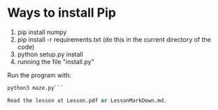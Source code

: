 # Ways to install Pip
1. pip install numpy
2. pip install -r requirements.txt (do this in the current directory of the code)
3. python setup.py install
4. running the file "install.py"

Run the program with:
```python
python3 maze.py```

Read the lesson at Lesson.pdf or LessonMarkDown.md.
